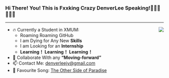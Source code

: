 ### Hi There! You! This is Fxxking Crazy DenverLee Speaking!💃💃💃💃💃💃
----------------------------------------------
<a href="https://github.com/anuraghazra/github-readme-stats">
  <img align="right" src="https://github-readme-stats.vercel.app/api?username=DenverLeee&show_icons=true&theme=nord&count_private=true" />
</a>

* 🔥 Currently a Student in XMUM:
  - Roaming Roaming GitHub
  - I am Dying for Any New **Skills**
  - I am Looking for an **Internship**
  - **Learning！ Learning！ Learning！**
* 🦀 Collaborate With any **“Moving-forward”**
* 📫 Contact Me: denverleejy@gmail.com
* 🤬 Favourite Song: [The Other Side of Paradise](https://open.spotify.com/track/0rRjGruFonCGOt0S5zAJNQ "Spotify") 




<!-- This is programming language that most used
<a href="https://github.com/anuraghazra/github-readme-stats">
  <img align="right" src="https://github-readme-stats.vercel.app/api/top-langs/?username=DenverLeee&layout=compact" />
</a>
-->
